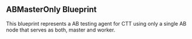 ## ABMasterOnly Blueprint

This blueprint represents a AB testing agent for CTT using only a single AB node that serves as both, master and worker.

